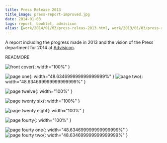 ```yaml
---
title: Press Release 2013
title_image: press-report-improved.jpg
date: 2014-01-03
tags: report, booklet, advisicon
alias: [work/2014/01/03/press-releas-2013.html, work/2013/01/03/press-release-2013.html]
---
```


A report including the progress made in 2013 and the vision of the Press 
department for 2014 at [Advisicon](http://advisicon.com).

READMORE

![front cover](/images/press-report-improved.jpg){: width="100%" }

![page one](/images/press-report-improved2.jpg){: width="48.634699999999999999%" }
![page two](/images/press-report-improved3.jpg){: width="48.634699999999999999%" }

![page twelve](/images/press-report-improved11.jpg){: width="100%" }

![page twenty six](/images/press-report-improved25.jpg){: width="100%" }

![page twenty eight](/images/press-report-improved27.jpg){: width="100%" }

![page fourty](/images/press-report-improved39.jpg){: width="100%" }

![page fourty one](/images/press-report-improved40.jpg){: width="48.634699999999999999%" }
![page fourty two](/images/press-report-improved41.jpg){: width="48.634699999999999999%" }


